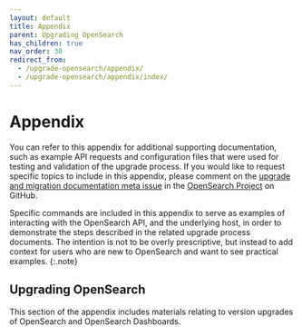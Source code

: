 ```yaml
---
layout: default
title: Appendix
parent: Upgrading OpenSearch
has_children: true
nav_order: 30
redirect_from:
  - /upgrade-opensearch/appendix/
  - /upgrade-opensearch/appendix/index/
---
```


# Appendix

You can refer to this appendix for additional supporting documentation, such as example API requests and configuration files that were used for testing and validation of the upgrade process. If you would like to request specific topics to include in this appendix, please comment on the [upgrade and migration documentation meta issue](https://github.com/opensearch-project/documentation-website/issues/2830) in the [OpenSearch Project](https://github.com/opensearch-project) on GitHub.

Specific commands are included in this appendix to serve as examples of interacting with the OpenSearch API, and the underlying host, in order to demonstrate the steps described in the related upgrade process documents. The intention is not to be overly prescriptive, but instead to add context for users who are new to OpenSearch and want to see practical examples.
{:.note}

## Upgrading OpenSearch

This section of the appendix includes materials relating to version upgrades of OpenSearch and OpenSearch Dashboards.

